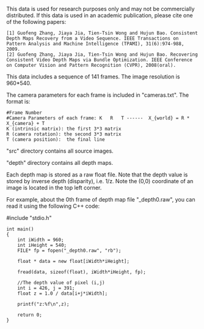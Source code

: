 This data is used for research purposes only and may not be commercially distributed. If this data is used in an academic publication, please cite one of the following papers:
```
[1] Guofeng Zhang, Jiaya Jia, Tien-Tsin Wong and Hujun Bao. Consistent Depth Maps Recovery from a Video Sequence. IEEE Transactions on Pattern Analysis and Machine Intelligence (TPAMI), 31(6):974-988, 2009.
[2] Guofeng Zhang, Jiaya Jia, Tien-Tsin Wong and Hujun Bao. Recovering Consistent Video Depth Maps via Bundle Optimization. IEEE Conference on Computer Vision and Pattern Recognition (CVPR), 2008(oral).
```

This data includes a sequence of 141 frames. The image resolution is 960*540. 

The camera parameters for each frame is included in "cameras.txt". The format is:
```
#Frame Number 
#Camera Parameters of each frame: K   R   T ------  X_{world} = R * X_{camera} + T
K (intrinsic matrix): the first 3*3 matrix 
R (camera rotation): the second 3*3 matrix 
T (camera position):  the final line 
```

"src" directory contains all source images.

"depth" directory contains all depth maps.


Each depth map is stored as a raw float file. Note that the depth value is stored by inverse depth (disparity), i.e. 1/z. Note the (0,0) coordinate of an image is located in the top left corner.

For example, about the 0th frame of depth map file "_depth0.raw", you can read it using the following C++ code:

#include "stdio.h"

```
int main()
{
	int iWidth = 960;
	int iHeight = 540;
	FILE* fp = fopen("_depth0.raw", "rb");

	float * data = new float[iWidth*iHeight];

	fread(data, sizeof(float), iWidth*iHeight, fp);

	//The depth value of pixel (i,j)
	int i = 426, j = 391;
	float z = 1.0 / data[i+j*iWidth];

	printf("z:%f\n",z);

	return 0;
}
```

